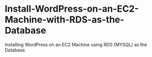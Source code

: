 # Install-WordPress-on-an-EC2-Machine-with-RDS-as-the-Database
Installing WordPress on an EC2 Machine using RDS (MYSQL) as the Database.

